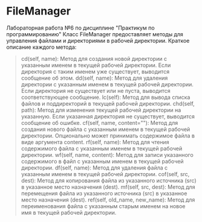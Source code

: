 # FileManager
Лабораторная работа №6 по дисциплине "Практикум по программированию"
Класс FileManager предоставляет методы для управления файлами и директориями в рабочей директории. Краткое описание каждого метода:

> cd(self, name): Метод для создания новой директории с указанным именем в текущей рабочей директории. Если директория с таким именем уже существует, выводится сообщение об этом.
> dd(self, name): Метод для удаления директории с указанным именем в текущей рабочей директории. Если директория не существует или не пуста, выводится соответствующее сообщение.
> lc(self): Метод для вывода списка файлов и поддиректорий в текущей рабочей директории.
> chd(self, path): Метод для изменения текущей рабочей директории на указанную. Если указанная директория не существует, выводится сообщение об ошибке.
> cf(self, name, content=""): Метод для создания нового файла с указанным именем в текущей рабочей директории. Опционально может принимать содержимое файла в виде аргумента content.
> rf(self, name): Метод для чтения содержимого файла с указанным именем в текущей рабочей директории.
> wf(self, name, content): Метод для записи указанного содержимого в файл с указанным именем в текущей рабочей директории.
> df(self, name): Метод для удаления файла с указанным именем в текущей рабочей директории.
> cof(self, src, dest): Метод для копирования файла из указанного источника (src) в указанное место назначения (dest).
> mf(self, src, dest): Метод для перемещения файла из указанного источника (src) в указанное место назначения (dest).
> ref(self, old_name, new_name): Метод для переименования файла с указанным старым именем на новое имя в текущей рабочей директории.

